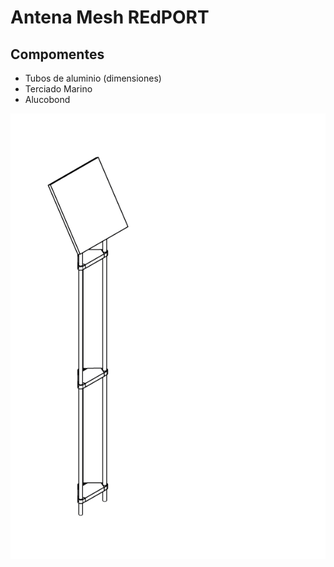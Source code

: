 # Antena Mesh REdPORT

## Compomentes
* Tubos de aluminio (dimensiones)
* Terciado Marino
* Alucobond

![Antena](img/antena.png)